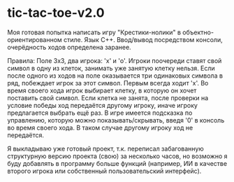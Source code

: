 # tic-tac-toe-v2.0
Моя готовая попытка написать игру "Крестики-нолики" в объектно-ориентированном стиле.
Язык C++. Ввод/вывод посредством консоли, очерёдность ходов определена заранее. 

Правила:
Поле 3х3, два игрока: 'x' и 'o'. Игроки поочереди ставят свой символ в одну из клеток, занимать уже занятую клетку нельзя. Если после одного из ходов на поле оказывается три одинаковых символа в ряд, побеждает игрок за этот символ. Первым всегда ходит 'x'. Во время своего хода игрок выбирает клетку, в которую он хочет поставить свой символ. Если клетка не занята, после проверки на условие победы ход передаётся другому игроку, иначе игроку предлагается выбрать ещё раз. 
В игре имеется подсказка по управлению, которую можно показывать/скрывать, введя '0' в консоль во время своего хода. В таком случае другому игроку ход не передаётся.

Я выкладываю уже готовый проект, т.к. переписал забагованную структурную версию проекта (свою) за несколько часов, но возможно я буду добавлять в программу больше функций (например, ИИ в качестве второго игрока или собственный пользовательский интерфейс). 
